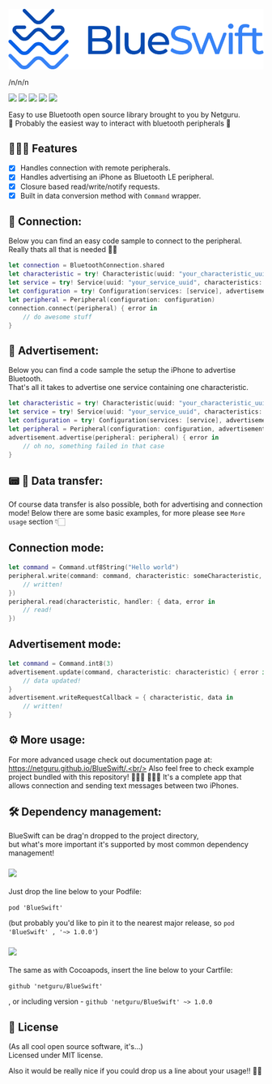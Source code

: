 ![](./logo.png)


/n/n/n

![](https://img.shields.io/badge/swift-4.2-orange.svg)
![](https://img.shields.io/github/release/netguru/BlueSwift.svg)
![](https://img.shields.io/badge/carthage-compatible-green.svg)
![](https://img.shields.io/badge/cocoapods-compatible-green.svg)
![](https://app.bitrise.io/app/23a07b63b3f55f97/status.svg?token=Rt_2gKUavbR8LQ7PVuTbYg&branch=master)

Easy to use Bluetooth open source library brought to you by Netguru.<br/>
🤟 Probably the easiest way to interact with bluetooth peripherals 🤟

## 🤹🏻‍♂️ Features

- [x] Handles connection with remote peripherals.
- [x] Handles advertising an iPhone as Bluetooth LE peripheral.
- [x] Closure based read/write/notify requests.
- [x] Built in data conversion method with `Command` wrapper.

##  📲  Connection:

Below you can find an easy code sample to connect to the peripheral.<br/>
Really thats all that is needed 🍾🍾

```swift
let connection = BluetoothConnection.shared
let characteristic = try! Characteristic(uuid: "your_characteristic_uuid", shouldObserveNotification: true)
let service = try! Service(uuid: "your_service_uuid", characteristics: [characteristic])
let configuration = try! Configuration(services: [service], advertisement: "your_advertising_uuid")
let peripheral = Peripheral(configuration: configuration)
connection.connect(peripheral) { error in
	// do awesome stuff
}
```

## 📡 Advertisement:

Below you can find a code sample the setup the iPhone to advertise Bluetooth.<br/>
That's all it takes to advertise one service containing one characteristic.

```swift
let characteristic = try! Characteristic(uuid: "your_characteristic_uuid")
let service = try! Service(uuid: "your_service_uuid", characteristics: [characteristic])
let configuration = try! Configuration(services: [service], advertisement: "your_service_uuid")
let peripheral = Peripheral(configuration: configuration, advertisementData: [.localName("Test"), .servicesUUIDs("your_service_uuid")])
advertisement.advertise(peripheral: peripheral) { error in
	// oh no, something failed in that case          
}
```

## 📟 📲 Data transfer:

Of course data transfer is also possible, both for advertising and connection mode!
Below there are some basic examples, for more please see `More usage` section 👇🏻

## Connection mode:

```swift
let command = Command.utf8String("Hello world")
peripheral.write(command: command, characteristic: someCharacteristic, handler: { error in
	// written!
})
peripheral.read(characteristic, handler: { data, error in
	// read!
})
```

## Advertisement mode:

```swift
let command = Command.int8(3)
advertisement.update(command, characteristic: characteristic) { error in
	// data updated!
}
advertisement.writeRequestCallback = { characteristic, data in
	// written!
}
```

## ⚙️ More usage:

For more advanced usage check out documentation page at: https://netguru.github.io/BlueSwift/.<br/>
Also feel free to check example project bundled with this repository! 👩🏼‍🏫 👨🏼‍🏫
It's a complete app that allows connection and sending text messages between two iPhones.

## 🛠 Dependency management:

BlueSwift can be drag'n dropped to the project directory,<br/>
but what's more important it's supported by most common dependency management!

### ![](https://img.shields.io/badge/cocoapods-compatible-green.svg)

Just drop the line below to your Podfile:

`pod 'BlueSwift'`

(but probably you'd like to pin it to the nearest major release, so `pod 'BlueSwift' , '~> 1.0.0'`)

### ![](https://img.shields.io/badge/carthage-compatible-green.svg)

The same as with Cocoapods, insert the line below to your Cartfile:

`github 'netguru/BlueSwift'`

, or including version - `github 'netguru/BlueSwift' ~> 1.0.0`

## 📄 License

(As all cool open source software, it's...)<br/>
Licensed under MIT license.<br/>

Also it would be really nice if you could drop us a line about your usage!! 🚀🚀
